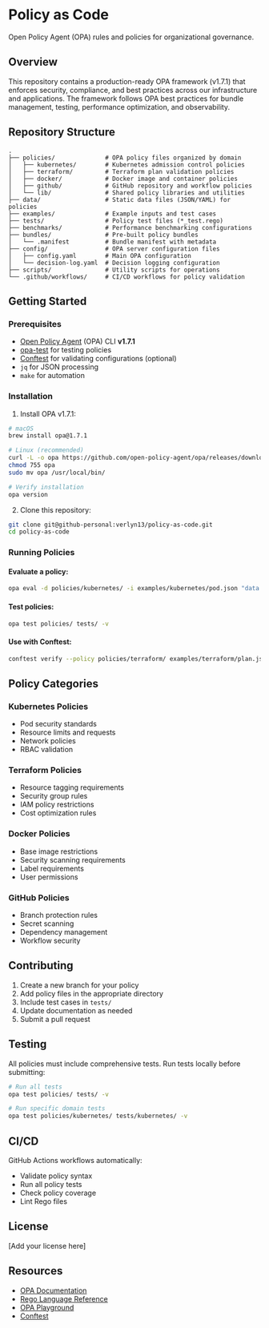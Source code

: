 # Policy as Code

Open Policy Agent (OPA) rules and policies for organizational governance.

## Overview

This repository contains a production-ready OPA framework (v1.7.1) that enforces security, compliance, and best practices across our infrastructure and applications. The framework follows OPA best practices for bundle management, testing, performance optimization, and observability.

## Repository Structure

```
.
├── policies/              # OPA policy files organized by domain
│   ├── kubernetes/        # Kubernetes admission control policies
│   ├── terraform/         # Terraform plan validation policies
│   ├── docker/            # Docker image and container policies
│   ├── github/            # GitHub repository and workflow policies
│   └── lib/               # Shared policy libraries and utilities
├── data/                  # Static data files (JSON/YAML) for policies
├── examples/              # Example inputs and test cases
├── tests/                 # Policy test files (*_test.rego)
├── benchmarks/            # Performance benchmarking configurations
├── bundles/               # Pre-built policy bundles
│   └── .manifest          # Bundle manifest with metadata
├── config/                # OPA server configuration files
│   ├── config.yaml        # Main OPA configuration
│   └── decision-log.yaml  # Decision logging configuration
├── scripts/               # Utility scripts for operations
└── .github/workflows/     # CI/CD workflows for policy validation
```

## Getting Started

### Prerequisites

- [Open Policy Agent](https://www.openpolicyagent.org/docs/v1.7.1/) (OPA) CLI **v1.7.1**
- [opa-test](https://www.openpolicyagent.org/docs/v1.7.1/policy-testing/) for testing policies
- [Conftest](https://www.conftest.dev/) for validating configurations (optional)
- `jq` for JSON processing
- `make` for automation

### Installation

1. Install OPA v1.7.1:
```bash
# macOS
brew install opa@1.7.1

# Linux (recommended)
curl -L -o opa https://github.com/open-policy-agent/opa/releases/download/v1.7.1/opa_linux_amd64_static
chmod 755 opa
sudo mv opa /usr/local/bin/

# Verify installation
opa version
```

2. Clone this repository:
```bash
git clone git@github-personal:verlyn13/policy-as-code.git
cd policy-as-code
```

### Running Policies

#### Evaluate a policy:
```bash
opa eval -d policies/kubernetes/ -i examples/kubernetes/pod.json "data.kubernetes.admission.deny[x]"
```

#### Test policies:
```bash
opa test policies/ tests/ -v
```

#### Use with Conftest:
```bash
conftest verify --policy policies/terraform/ examples/terraform/plan.json
```

## Policy Categories

### Kubernetes Policies
- Pod security standards
- Resource limits and requests
- Network policies
- RBAC validation

### Terraform Policies
- Resource tagging requirements
- Security group rules
- IAM policy restrictions
- Cost optimization rules

### Docker Policies
- Base image restrictions
- Security scanning requirements
- Label requirements
- User permissions

### GitHub Policies
- Branch protection rules
- Secret scanning
- Dependency management
- Workflow security

## Contributing

1. Create a new branch for your policy
2. Add policy files in the appropriate directory
3. Include test cases in `tests/`
4. Update documentation as needed
5. Submit a pull request

## Testing

All policies must include comprehensive tests. Run tests locally before submitting:

```bash
# Run all tests
opa test policies/ tests/ -v

# Run specific domain tests
opa test policies/kubernetes/ tests/kubernetes/ -v
```

## CI/CD

GitHub Actions workflows automatically:
- Validate policy syntax
- Run all policy tests
- Check policy coverage
- Lint Rego files

## License

[Add your license here]

## Resources

- [OPA Documentation](https://www.openpolicyagent.org/docs/latest/)
- [Rego Language Reference](https://www.openpolicyagent.org/docs/latest/policy-language/)
- [OPA Playground](https://play.openpolicyagent.org/)
- [Conftest](https://www.conftest.dev/)
